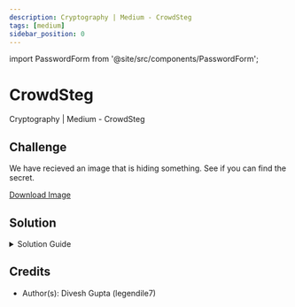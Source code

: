 ```yaml
---
description: Cryptography | Medium - CrowdSteg
tags: [medium]
sidebar_position: 0
---
```


import PasswordForm from '@site/src/components/PasswordForm';

# CrowdSteg
Cryptography | Medium - CrowdSteg

## Challenge
We have recieved an image that is hiding something. See if you can find the secret.

[Download Image](./assets/crowdsteg.png)

<PasswordForm hash="c935c6aa6d9a74c430d85dedebff140e46cd0527e71610f96bad887bd242535971a6528382772b59ccf79e842da42e65b58c4e5c6fa2b4e45988a54584eba8ac" algorithm="sha512" />

## Solution
<details>
  <summary>Solution Guide</summary>
  
  This is a [steganography](https://en.wikipedia.org/wiki/Steganography) challenge. There are many tools for steg challenges and usually involve trial & error. This particular challenge cannot be solved online and needs a downloadable tool: [**Digital Invisible Ink Toolkit (DIIT)**](https://diit.sourceforge.net/) which can be downloaded here: https://diit.sourceforge.net/download.php. Once downloaded, double click `diit.jar` to open it. It works for Windows, Linux, and Mac OSX.
  :::warning
  You need to have Java 1.5+ installed on your computer for the program to run! 
  :::
  Once it is open, head to the `Decode` tab. Click `Get Image` and choose the image you downloaded for the challenge (`crowdsteg.png`). Then, click `Set Message` and enter any filename (.png extension) in your chosen location, this will be the extracted output file. Your next step will be to attempt every `algorithm` from the dropdown menu until one of them succeeds. Once it's succeeded, simply find and open your extracted image to get the flag!

</details>

## Credits
- Author(s): Divesh Gupta (legendile7)